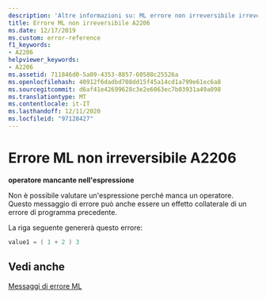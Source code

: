 ```yaml
---
description: 'Altre informazioni su: ML errore non irreversibile irreversibile A2206'
title: Errore ML non irreversibile A2206
ms.date: 12/17/2019
ms.custom: error-reference
f1_keywords:
- A2206
helpviewer_keywords:
- A2206
ms.assetid: 711846d0-5a09-4353-8857-60588c25526a
ms.openlocfilehash: 40912f6dadbd708dd15f45a14cd1a799e61ec6a8
ms.sourcegitcommit: d6af41e42699628c3e2e6063ec7b03931a49a098
ms.translationtype: MT
ms.contentlocale: it-IT
ms.lasthandoff: 12/11/2020
ms.locfileid: "97128427"
---
```

# <a name="ml-nonfatal-error-a2206"></a>Errore ML non irreversibile A2206

**operatore mancante nell'espressione**

Non è possibile valutare un'espressione perché manca un operatore. Questo messaggio di errore può anche essere un effetto collaterale di un errore di programma precedente.

La riga seguente genererà questo errore:

```asm
value1 = ( 1 + 2 ) 3
```

## <a name="see-also"></a>Vedi anche

[Messaggi di errore ML](ml-error-messages.md)
